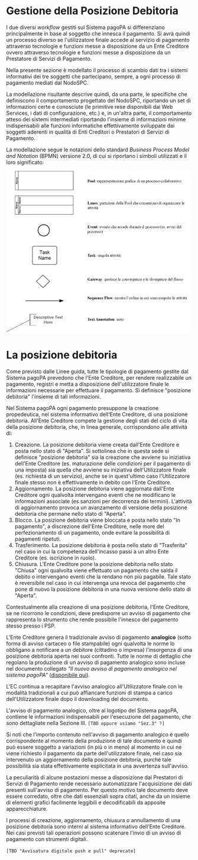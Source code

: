 Gestione della Posizione Debitoria
==================================

I due diversi *workflow* gestiti sul Sistema pagoPA si differenziano principalmente in base al soggetto che innesca il pagamento. Si avrà quindi un processo diverso se l'utilizzatore finale accede al servizio di pagamento attraverso tecnologie e funzioni messe a disposizione da un Ente Creditore ovvero attraverso tecnologie e funzioni messe a disposizione da un Prestatore di Servizi di Pagamento.

Nella presente sezione è modellato il processo di scambio dati tra i sistemi informativi dei tre soggetti che partecipano, sempre, a ogni processo di pagamento mediati dal NodoSPC.

La modellazione risultante descrive quindi, da una parte, le specifiche che definiscono il comportamento progettato del NodoSPC, riportando un set di informazioni certe e conosciute (le primitive rese disponibili dai Web Services, i dati di configurazione, etc.) e, in un'altra parte, il comportamento atteso dei sistemi intermediati riportando l'insieme di informazioni minime indispensabili alle funzioni informatiche effettivamente sviluppate dai soggetti aderenti in qualità di Enti Creditori o Prestatori di Servizi di Pagamento.

La modellazione segue le notazioni dello standard *Business Process Model and Notation* (BPMN) versione 2.0, di cui si riportano i simboli utilizzati e il loro significato:

![bpmn_elements](../images/bpmn_elements.png)


La posizione debitoria
======================

Come previsto dalle Linee guida, tutte le tipologie di pagamento gestite dal Sistema pagoPA prevedono che l'Ente Creditore, per rendere realizzabile un pagamento, registri e metta a disposizione dell'utilizzatore finale le informazioni necessarie per effettuare il pagamento. Si definisce "posizione debitoria" l'insieme di tali informazioni.

Nel Sistema pagoPA ogni pagamento presuppone la creazione propedeutica, nel sistema informativo dell'Ente Creditore, di una posizione debitoria. All'Ente Creditore compete la gestione degli stati del ciclo di vita della posizione debitoria, che, in linea generale, corrispondono alle attività di:

1.  Creazione. La posizione debitoria viene creata dall'Ente Creditore e posta nello stato di "Aperta". Si sottolinea che in questa sede si definisce "posizione debitoria" sia la creazione che avviene su iniziativa dell'Ente Creditore (es. maturazione delle condizioni per il pagamento di una imposta) sia quella che avviene su iniziativa dell'Utilizzatore finale (es. richiesta di un servizio), anche se in quest'ultimo caso l'Utilizzatore finale stesso non è effettivamente in debito con l'Ente Creditore.
2.  Aggiornamento. La posizione debitoria viene aggiornata dall'Ente Creditore ogni qualvolta intervengano eventi che ne modificano le informazioni associate (es sanzioni per decorrenza dei termini). L'attività di aggiornamento provoca un avanzamento di versione della posizione debitoria che permane nello stato di "Aperta". 
3.  Blocco. La posizione debitoria viene bloccata e posta nello stato "In pagamento", a discrezione dell'Ente Creditore, nelle more del perfezionamento di un pagamento, onde evitare la possibilità di pagamenti ripetuti.
4.  Trasferimento. La posizione debitoria è posta nello stato di "Trasferita" nel caso in cui la competenza dell'incasso passi a un altro Ente Creditore (es. iscrizione in ruolo). 
5.  Chiusura. L'Ente Creditore pone la posizione debitoria nello stato "Chiusa" ogni qualvolta viene effettuato un pagamento che salda il debito o intervengano eventi che la rendano non più pagabile. Tale stato è reversibile nel caso in cui intervenga una revoca del pagamento che pone di nuovo la posizione debitoria in una nuova versione dello stato di "Aperta".

Contestualmente alla creazione di una posizione debitoria, l'Ente Creditore, se ne ricorrono le condizioni, deve predisporre un avviso di pagamento che rappresenta lo strumento che rende possibile l'innesco del pagamento stesso presso i PSP.

L'Ente Creditore genera il tradizionale avviso di pagamento **analogico** (sotto forma di avviso cartaceo o file stampabile) ogni qualvolta le norme lo obbligano a notificare a un debitore (cittadino o impresa) l'insorgenza di una posizione debitoria aperta nei suoi confronti. Tutte le norme di dettaglio che regolano la produzione di un avviso di pagamento analogico sono incluse nel documento collegato *"Il nuovo avviso di pagamento analogico nel sistema pagoPA"* ([disponibile qui](https://github.com/pagopa/lg-pagopa-docs/blob/master/documentazione_tecnica_collegata/documentazione_collegata/guidatecnica_avvisoanalogico_v2.2.1_con_alleg.pdf)).

L'EC continua a recapitare l'avviso analogico all'Utilizzatore finale con le modalità tradizionali a cui può affiancare funzioni di stampa a carico dell'Utilizzatore finale dopo il downloading del documento.

L'avviso di pagamento analogico, oltre al logotipo del Sistema pagoPA, contiene le informazioni indispensabili per l'esecuzione del pagamento, che sono dettagliate nella Sezione III. `[TBD oppure usiamo "Sez.3" ?]`

Si noti che l'importo contenuto nell'avviso di pagamento analogico è quello corrispondente al momento della produzione di tale documento e quindi può essere soggetto a variazioni (in più o in meno) al momento in cui ne viene richiesto il pagamento da parte dell'utilizzatore finale, nel caso sia intervenuto un aggiornamento della posizione debitoria, purché tale possibilità sia stata effettivamente esplicitata in una avvertenza sull'avviso.

La peculiarità di alcune postazioni messe a disposizione dai Prestatori di Servizi di Pagamento rende necessario automatizzare l'acquisizione dei dati presenti sull'avviso di pagamento. Per questo motivo tale documento deve essere corredato, oltre che dati essenziali sopra citati, anche da un insieme di elementi grafici facilmente leggibili e decodificabili da apposite apparecchiature.

I processi di creazione, aggiornamento, chiusura o annullamento di una posizione debitoria sono interni al sistema informativo dell'Ente Creditore. Nei casi previsti tali operazioni possono scatenare l'invio di un avviso di pagamento con strumenti digitali.

`[TBD "Avvisatura digitale push e pull" deprecate]`

